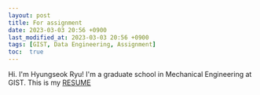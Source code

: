 ```yaml
---
layout: post
title: For assignment
date: 2023-03-03 20:56 +0900
last_modified_at: 2023-03-03 20:56 +0900
tags: [GIST, Data Engineering, Assignment]
toc:  true
---
```

Hi. I'm Hyungseok Ryu!
I'm a graduate school in Mechanical Engineering at GIST.
This is my [RESUME](/hyungseok_resume.pdf)
